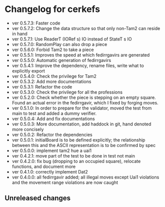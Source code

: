 # Changelog for cerkefs

* ver 0.5.7.3: Faster code
* ver 0.5.7.2: Change the data structure so that only non-Tam2 can reside in hand
* ver 0.5.7.1: Use ReaderT (IORef s) IO instead of StateT s IO
* ver 0.5.7.0: RandomPlay can also drop a piece
* ver 0.5.6.0: Forbid Tam2 to take a piece
* ver 0.5.5.1: Improves the speed at which fedirrgavirs are generated
* ver 0.5.5.0: Automatic generation of fedirrgavirs
* ver 0.5.4.1: Improve the dependency, rename files, write what to explicitly export
* ver 0.5.4.0: Check the privilege for Tam2
* ver 0.5.3.2: Add more documentations
* ver 0.5.3.1: Refactor the code
* ver 0.5.3.0: Check the privilege for all the professions
* ver 0.5.2.0: Check whether the piece is stepping on an empty square. Found an actual error in the fedirrgavir, which I fixed by forging moves.
* ver 0.5.1.0: In order to prepare for the validator, moved the test from main to test and added a dummy verifier.
* ver 0.5.0.4: Add and fix documentations
* ver 0.5.0.3: More documentation, add haddock in git, hand denoted more concisely
* ver 0.5.0.2: Refactor the dependencies
* ver 0.5.0.1: initialBoard is to be defined explicitly; the relationship between this and the ASCII representation is to be confirmed by spec
* ver 0.5.0.0: implement tam2 hue a uai1
* ver 0.4.2.1: move part of the test to be done in test not main
* ver 0.4.2.0: fix bug (dropping to an occupied square), relocate functions, and document more
* ver 0.4.1.0: correctly implement Dat2
* ver 0.4.0.0: all fedirrgavir added; all illegal moves except Uai1 violations and the movement range violations are now caught

## Unreleased changes
